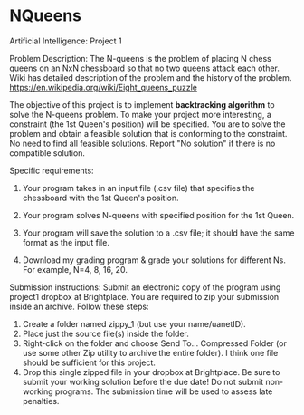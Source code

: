 # NQueens
Artificial Intelligence: Project 1

Problem Description: The N-queens is the problem of placing N chess queens on an NxN chessboard so that no two queens attack each other. Wiki has detailed description of the problem and the history of the problem. https://en.wikipedia.org/wiki/Eight_queens_puzzle

The objective of this project is to implement **backtracking algorithm** to solve the N-queens problem. To make your project more interesting, a constraint (the 1st Queen's position) will be specified. You are to solve the problem and obtain a feasible solution that is conforming to the constraint. No need to find all feasible solutions. Report "No solution" if there is no compatible solution.

Specific requirements:

1. Your program takes in an input file (.csv file) that specifies the chessboard with the 1st Queen's position. 

2. Your program solves N-queens with specified position for the 1st Queen.

3. Your program will save the solution to a .csv file; it should have the same format as the input file. 

4. Download my grading program & grade your solutions for different Ns. For example, N=4, 8, 16, 20.

Submission instructions:
Submit an electronic copy of the program using project1 dropbox at Brightplace. You are required to zip your submission inside an archive. Follow these steps:

1. Create a folder named zippy_1 (but use your name/uanetID). 
2. Place just the source file(s) inside the folder.
3. Right-click on the folder and choose Send To... Compressed Folder (or use some other Zip utility to archive the entire folder). I think one file should be sufficient for this project.
4. Drop this single zipped file in your dropbox at Brightplace.
Be sure to submit your working solution before the due date! Do not submit non-working programs. The submission time will be used to assess late penalties.
